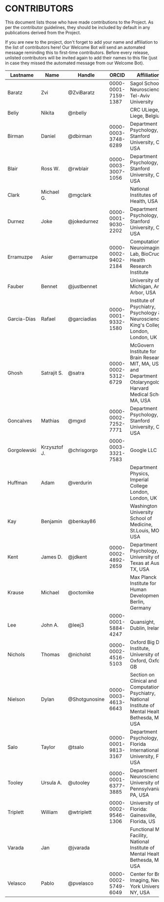 # CONTRIBUTORS

This document lists those who have made contributions to the Project.
As per the contributor guidelines, they should be included by default in any publications derived from the Project.

If you are new to the project, don't forget to add your name and affiliation to the list of contributors here! Our Welcome Bot will send an automated message reminding this to first-time contributors.
Before every release, unlisted contributors will be invited again to add their names to this file (just in case they missed the automated message from our Welcome Bot).

| **Lastname** | **Name** | **Handle** | **ORCID** | **Affiliation** |
| --- | --- | --- | --- | --- |
| Baratz | Zvi | @ZviBaratz | 0000-0001-7159-1387 | Sagol School of Neuroscience, Tel-Aviv University |
| Beliy | Nikita | @nbeliy | | CRC ULiege, Liege, Belgium |
| Birman | Daniel | @dbirman | 0000-0003-3748-6289 | Department of Psychology, Stanford University, CA, USA |
| Blair | Ross W. | @rwblair | 0000-0003-3007-1056 | Department of Psychology, Stanford University, CA, USA |
| Clark | Michael G. | @mgclark | | National Institutes of Health, USA |
| Durnez | Joke | @jokedurnez | 0000-0001-9030-2202 | Department of Psychology, Stanford University, CA, USA |
| Erramuzpe | Asier | @erramuzpe | 0000-0002-9402-2184 | Computational Neuroimaging Lab, BioCruces Health Research Institute |
| Fauber | Bennet | @justbennet | | University of Michigan, Ann Arbor, USA |
| Garcia-Dias | Rafael | @garciadias | 0000-0001-9332-1580 | Institute of Psychiatry, Psychology & Neuroscience, King's College London, London, UK |
| Ghosh | Satrajit S. | @satra | 0000-0002-5312-6729 | McGovern Institute for Brain Research, MIT, MA, USA; and Department of Otolaryngology, Harvard Medical School, MA, USA |
| Goncalves | Mathias | @mgxd | 0000-0002-7252-7771 | Department of Psychology, Stanford University, CA, USA |
| Gorgolewski | Krzysztof J. | @chrisgorgo | 0000-0003-3321-7583 | Google LLC |
| Huffman | Adam | @verdurin | | Department of Physics, Imperial College London, London, UK |
| Kay | Benjamin | @benkay86 | | Washington University School of Medicine, St.Louis, MO, USA |
| Kent | James D. | @jdkent | 0000-0002-4892-2659 | Department of Psychology, University of Texas at Austin, TX, USA |
| Krause | Michael | @octomike | | Max Planck Institute for Human Development, Berlin, Germany |
| Lee | John A. | @leej3 | 0000-0001-5884-4247 | Quansight, Dublin, Ireland |
| Nichols | Thomas | @nicholst | 0000-0002-4516-5103 | Oxford Big Data Institute, University of Oxford, Oxford, GB |
| Nielson | Dylan | @Shotgunosine | 0000-0003-4613-6643 | Section on Clinical and Computational Psychiatry, National Institute of Mental Health, Bethesda, MD, USA |
| Salo | Taylor | @tsalo | 0000-0001-9813-3167 | Department of Psychology, Florida International University, FL, USA |
| Tooley | Ursula A. | @utooley | 0000-0001-6377-3885 | Department of Neuroscience, University of Pennsylvania, PA, USA |
| Triplett | William | @wtriplett | 0000-0002-9546-1306 | University of Florida: Gainesville, Florida, US |
| Varada | Jan | @jvarada | | Functional MRI Facility, National Institute of Mental Health, Bethesda, MD, USA |
| Velasco | Pablo | @pvelasco | 0000-0002-5749-6049 | Center for Brain Imaging, New York University, NY, USA |
